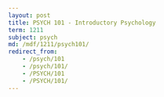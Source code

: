```yaml
---
layout: post
title: PSYCH 101 - Introductory Psychology
term: 1211
subject: psych
md: /mdf/1211/psych101/
redirect_from:
    - /psych/101
    - /psych/101/
    - /PSYCH/101
    - /PSYCH/101/
---
```

